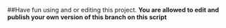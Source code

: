 ##Have fun using and or editing this project. 
**You are allowed to edit and publish your own version of this branch on this script**
